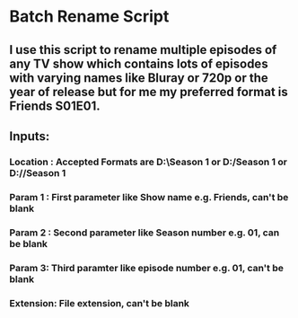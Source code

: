 # Batch Rename Script 

## I use this script to rename multiple episodes of any TV show which contains lots of episodes with varying names like Bluray or 720p or the year of release but for me my preferred format is Friends S01E01.

## Inputs:

### Location : Accepted Formats are D:\Season 1 or D:/Season 1 or D://Season 1

### Param 1 : First parameter like Show name e.g. Friends, can't be blank

### Param 2 : Second parameter like Season number e.g. 01, can be blank

### Param 3: Third paramter like episode number e.g. 01, can't be blank

### Extension: File extension, can't be blank